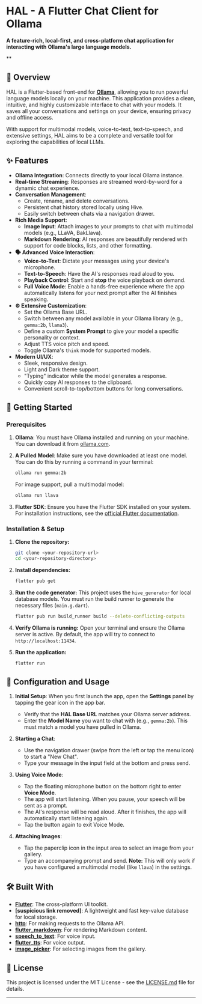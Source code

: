 # HAL - A Flutter Chat Client for Ollama

**A feature-rich, local-first, and cross-platform chat application for interacting with Ollama's large language models.**

**

## 📖 Overview

HAL is a Flutter-based front-end for **[Ollama](https://ollama.com/)**, allowing you to run powerful language models locally on your machine. This application provides a clean, intuitive, and highly customizable interface to chat with your models. It saves all your conversations and settings on your device, ensuring privacy and offline access.

With support for multimodal models, voice-to-text, text-to-speech, and extensive settings, HAL aims to be a complete and versatile tool for exploring the capabilities of local LLMs.

## ✨ Features

  - **Ollama Integration**: Connects directly to your local Ollama instance.
  - **Real-time Streaming**: Responses are streamed word-by-word for a dynamic chat experience.
  - **Conversation Management**:
      - Create, rename, and delete conversations.
      - Persistent chat history stored locally using Hive.
      - Easily switch between chats via a navigation drawer.
  - **Rich Media Support**:
      - **Image Input**: Attach images to your prompts to chat with multimodal models (e.g., LLaVA, BakLlava).
      - **Markdown Rendering**: AI responses are beautifully rendered with support for code blocks, lists, and other formatting.
  - **🗣️ Advanced Voice Interaction**:
      - **Voice-to-Text**: Dictate your messages using your device's microphone.
      - **Text-to-Speech**: Have the AI's responses read aloud to you.
      - **Playback Control**: Start and **stop** the voice playback on demand.
      - **Full Voice Mode**: Enable a hands-free experience where the app automatically listens for your next prompt after the AI finishes speaking.
  - **⚙️ Extensive Customization**:
      - Set the Ollama Base URL.
      - Switch between any model available in your Ollama library (e.g., `gemma:2b`, `llama3`).
      - Define a custom **System Prompt** to give your model a specific personality or context.
      - Adjust TTS voice pitch and speed.
      - Toggle Ollama's `think` mode for supported models.
  - **Modern UI/UX**:
      - Sleek, responsive design.
      - Light and Dark theme support.
      - "Typing" indicator while the model generates a response.
      - Quickly copy AI responses to the clipboard.
      - Convenient scroll-to-top/bottom buttons for long conversations.

## 🚀 Getting Started

### Prerequisites

1.  **Ollama**: You must have Ollama installed and running on your machine. You can download it from [ollama.com](https://ollama.com/).

2.  **A Pulled Model**: Make sure you have downloaded at least one model. You can do this by running a command in your terminal:

    ```bash
    ollama run gemma:2b 
    ```

    For image support, pull a multimodal model:

    ```bash
    ollama run llava
    ```

3.  **Flutter SDK**: Ensure you have the Flutter SDK installed on your system. For installation instructions, see the [official Flutter documentation](https://flutter.dev/docs/get-started/install).

### Installation & Setup

1.  **Clone the repository:**

    ```bash
    git clone <your-repository-url>
    cd <your-repository-directory>
    ```

2.  **Install dependencies:**

    ```bash
    flutter pub get
    ```

3.  **Run the code generator:**
    This project uses the `hive_generator` for local database models. You must run the build runner to generate the necessary files (`main.g.dart`).

    ```bash
    flutter pub run build_runner build --delete-conflicting-outputs
    ```

4.  **Verify Ollama is running:**
    Open your terminal and ensure the Ollama server is active. By default, the app will try to connect to `http://localhost:11434`.

5.  **Run the application:**

    ```bash
    flutter run
    ```

## 🔧 Configuration and Usage

1.  **Initial Setup**: When you first launch the app, open the **Settings** panel by tapping the gear icon in the app bar.

      * Verify that the **HAL Base URL** matches your Ollama server address.
      * Enter the **Model Name** you want to chat with (e.g., `gemma:2b`). This must match a model you have pulled in Ollama.

2.  **Starting a Chat**:

      * Use the navigation drawer (swipe from the left or tap the menu icon) to start a "New Chat".
      * Type your message in the input field at the bottom and press send.

3.  **Using Voice Mode**:

      * Tap the floating microphone button on the bottom right to enter **Voice Mode**.
      * The app will start listening. When you pause, your speech will be sent as a prompt.
      * The AI's response will be read aloud. After it finishes, the app will automatically start listening again.
      * Tap the button again to exit Voice Mode.

4.  **Attaching Images**:

      * Tap the paperclip icon in the input area to select an image from your gallery.
      * Type an accompanying prompt and send. **Note:** This will only work if you have configured a multimodal model (like `llava`) in the settings.

## 🛠️ Built With

  - **[Flutter](https://flutter.dev/)**: The cross-platform UI toolkit.
  - **[suspicious link removed]**: A lightweight and fast key-value database for local storage.
  - **[http](https://pub.dev/packages/http)**: For making requests to the Ollama API.
  - **[flutter\_markdown](https://www.google.com/search?q=https://pub.dev/packages/flutter_markdown)**: For rendering Markdown content.
  - **[speech\_to\_text](https://pub.dev/packages/speech_to_text)**: For voice input.
  - **[flutter\_tts](https://pub.dev/packages/flutter_tts)**: For voice output.
  - **[image\_picker](https://pub.dev/packages/image_picker)**: For selecting images from the gallery.

## 📜 License

This project is licensed under the MIT License - see the [LICENSE.md](LICENSE.md) file for details.

-----
